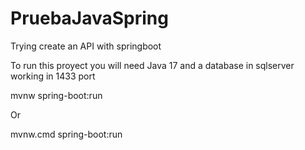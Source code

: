 # PruebaJavaSpring
Trying create an API with springboot 

To run this proyect you will need Java 17 and a database in sqlserver working in 1433 port 

mvnw spring-boot:run 

Or 

mvnw.cmd spring-boot:run 
